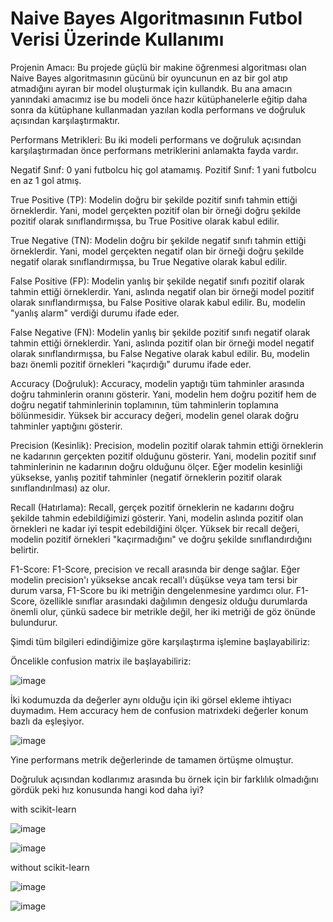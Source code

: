 # Naive Bayes Algoritmasının Futbol Verisi Üzerinde Kullanımı

Projenin Amacı: Bu projede güçlü bir makine öğrenmesi algoritması olan Naive Bayes algoritmasının gücünü bir oyuncunun en az bir gol atıp atmadığını ayıran bir model oluşturmak için kullandık. Bu ana amacın yanındaki amacımız ise bu modeli önce hazır kütüphanelerle eğitip daha sonra da kütüphane kullanmadan yazılan kodla performans ve doğruluk açısından karşılaştırmaktır.

Performans Metrikleri: Bu iki modeli performans ve doğruluk açısından karşılaştırmadan önce performans metriklerini anlamakta fayda vardır. 

Negatif Sınıf: 0 yani futbolcu hiç gol atamamış.
Pozitif Sınıf: 1 yani futbolcu en az 1 gol atmış.


True Positive (TP): Modelin doğru bir şekilde pozitif sınıfı tahmin ettiği örneklerdir. Yani, model gerçekten pozitif olan bir örneği doğru şekilde pozitif olarak sınıflandırmışsa, bu True Positive olarak kabul edilir.

True Negative (TN): Modelin doğru bir şekilde negatif sınıfı tahmin ettiği örneklerdir. Yani, model gerçekten negatif olan bir örneği doğru şekilde negatif olarak sınıflandırmışsa, bu True Negative olarak kabul edilir.

False Positive (FP): Modelin yanlış bir şekilde negatif sınıfı pozitif olarak tahmin ettiği örneklerdir. Yani, aslında negatif olan bir örneği model pozitif olarak sınıflandırmışsa, bu False Positive olarak kabul edilir. Bu, modelin "yanlış alarm" verdiği durumu ifade eder.

False Negative (FN): Modelin yanlış bir şekilde pozitif sınıfı negatif olarak tahmin ettiği örneklerdir. Yani, aslında pozitif olan bir örneği model negatif olarak sınıflandırmışsa, bu False Negative olarak kabul edilir. Bu, modelin bazı önemli pozitif örnekleri "kaçırdığı" durumu ifade eder.

Accuracy (Doğruluk): Accuracy, modelin yaptığı tüm tahminler arasında doğru tahminlerin oranını gösterir. Yani, modelin hem doğru pozitif hem de doğru negatif tahminlerinin toplamının, tüm tahminlerin toplamına bölünmesidir. Yüksek bir accuracy değeri, modelin genel olarak doğru tahminler yaptığını gösterir.

Precision (Kesinlik): Precision, modelin pozitif olarak tahmin ettiği örneklerin ne kadarının gerçekten pozitif olduğunu gösterir. Yani, modelin pozitif sınıf tahminlerinin ne kadarının doğru olduğunu ölçer. Eğer modelin kesinliği yüksekse, yanlış pozitif tahminler (negatif örneklerin pozitif olarak sınıflandırılması) az olur.

Recall (Hatırlama): Recall, gerçek pozitif örneklerin ne kadarını doğru şekilde tahmin edebildiğimizi gösterir. Yani, modelin aslında pozitif olan örnekleri ne kadar iyi tespit edebildiğini ölçer. Yüksek bir recall değeri, modelin pozitif örnekleri "kaçırmadığını" ve doğru şekilde sınıflandırdığını belirtir.

F1-Score: F1-Score, precision ve recall arasında bir denge sağlar. Eğer modelin precision'ı yüksekse ancak recall'ı düşükse veya tam tersi bir durum varsa, F1-Score bu iki metriğin dengelenmesine yardımcı olur. F1-Score, özellikle sınıflar arasındaki dağılımın dengesiz olduğu durumlarda önemli olur, çünkü sadece bir metrikle değil, her iki metriği de göz önünde bulundurur.

Şimdi tüm bilgileri edindiğimize göre karşılaştırma işlemine başlayabiliriz:

Öncelikle confusion matrix ile başlayabiliriz:

![image](https://github.com/user-attachments/assets/e371a9c8-db48-4c6b-801f-316036dfcab6)


İki kodumuzda da değerler aynı olduğu için iki görsel ekleme ihtiyacı duymadım. Hem accuracy hem de confusion matrixdeki değerler konum bazlı da eşleşiyor.

![image](https://github.com/user-attachments/assets/de399131-9725-4e93-b655-d07dfc272079)

Yine performans metrik değerlerinde de tamamen örtüşme olmuştur.


Doğruluk açısından kodlarımız arasında bu örnek için bir farklılık olmadığını gördük peki hız konusunda hangi kod daha iyi?


with scikit-learn

![image](https://github.com/user-attachments/assets/3742900f-7d16-4e21-9fb9-8bca1617b046)

![image](https://github.com/user-attachments/assets/b8272688-ac94-4f54-88b6-7128e4cdcd0b)


without scikit-learn

![image](https://github.com/user-attachments/assets/6a231494-4c9b-4d0b-8b21-bb63cddbed45)

![image](https://github.com/user-attachments/assets/864b42ba-583a-44c5-9440-1363d847607e)









